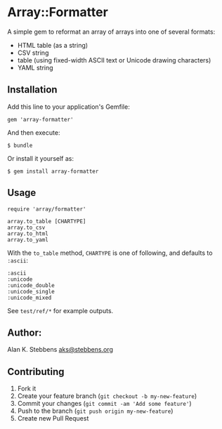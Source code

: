 # Array::Formatter

A simple gem to reformat an array of arrays into one of several formats:

- HTML table (as a string)
- CSV string
- table (using fixed-width ASCII text or Unicode drawing characters)
- YAML string

## Installation

Add this line to your application's Gemfile:

    gem 'array-formatter'

And then execute:

    $ bundle

Or install it yourself as:

    $ gem install array-formatter

## Usage

    require 'array/formatter'

    array.to_table [CHARTYPE]
    array.to_csv
    array.to_html
    array.to_yaml

With the `to_table` method, `CHARTYPE` is one of following, and defaults
to `:ascii`:

    :ascii
    :unicode
    :unicode_double
    :unicode_single
    :unicode_mixed

See `test/ref/*` for example outputs.


## Author:

Alan K. Stebbens <aks@stebbens.org>

## Contributing

1. Fork it
2. Create your feature branch (`git checkout -b my-new-feature`)
3. Commit your changes (`git commit -am 'Add some feature'`)
4. Push to the branch (`git push origin my-new-feature`)
5. Create new Pull Request
